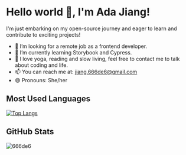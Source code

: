 # Hello world 👋, I'm Ada Jiang!
I'm just embarking on my open-source journey and eager to learn and contribute to exciting projects!

- 🔭 I’m looking for a remote job as a frontend developer.
- 🌱 I’m currently learning Storybook and Cypress.
- 💬 I love yoga, reading and slow living, feel free to contact me to talk about coding and life.
- 📫 You can reach me at: jiang.666de6@gmail.com
- 😄 Pronouns: She/her
  
## Most Used Languages
[![Top Langs](https://github-readme-stats.vercel.app/api/top-langs/?username=666de6&layout=donut&title_color=f2b65b&border_color=94cdd4)](https://github.com/your-github-username)

## GitHub Stats
![666de6](https://github-readme-stats.vercel.app/api?username=666de6&show_icons=true&theme=transparent&title_color=f2b65b&icon_color=94cdd4&text_color=188ea6&border_color=94cdd4)



